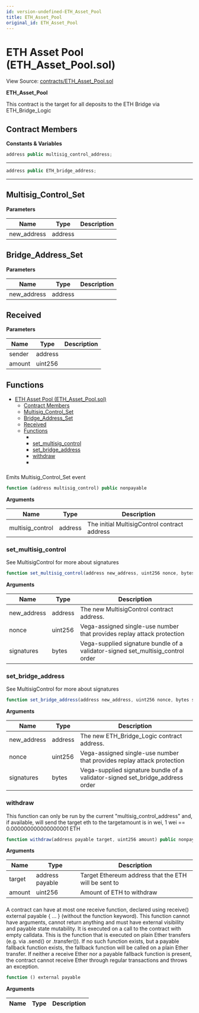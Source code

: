 ```yaml
---
id: version-undefined-ETH_Asset_Pool
title: ETH_Asset_Pool
original_id: ETH_Asset_Pool
---
```


# ETH Asset Pool (ETH_Asset_Pool.sol)

View Source: [contracts/ETH_Asset_Pool.sol](https://github.com/vegaprotocol/MultisigControl/blob/develop/contracts/ETH_Asset_Pool.sol)

**ETH_Asset_Pool**

This contract is the target for all deposits to the ETH Bridge via ETH_Bridge_Logic

## Contract Members
**Constants & Variables**

```js
address public multisig_control_address;
```
---

```js
address public ETH_bridge_address;
```
---

## Multisig_Control_Set

**Parameters**

| Name        | Type           | Description  |
| ------------- |------------- | -----|
| new_address | address |  | 

## Bridge_Address_Set

**Parameters**

| Name        | Type           | Description  |
| ------------- |------------- | -----|
| new_address | address |  | 

## Received

**Parameters**

| Name        | Type           | Description  |
| ------------- |------------- | -----|
| sender | address |  | 
| amount | uint256 |  | 

## Functions

- [ETH Asset Pool (ETH_Asset_Pool.sol)](#eth-asset-pool-eth_asset_poolsol)
  - [Contract Members](#contract-members)
  - [Multisig_Control_Set](#multisig_control_set)
  - [Bridge_Address_Set](#bridge_address_set)
  - [Received](#received)
  - [Functions](#functions)
    - [](#)
    - [set_multisig_control](#set_multisig_control)
    - [set_bridge_address](#set_bridge_address)
    - [withdraw](#withdraw)
    - [](#-1)

### 

Emits Multisig_Control_Set event

```js
function (address multisig_control) public nonpayable
```

**Arguments**

| Name        | Type           | Description  |
| ------------- |------------- | -----|
| multisig_control | address | The initial MultisigControl contract address | 

### set_multisig_control

See MultisigControl for more about signatures

```js
function set_multisig_control(address new_address, uint256 nonce, bytes signatures) public nonpayable
```

**Arguments**

| Name        | Type           | Description  |
| ------------- |------------- | -----|
| new_address | address | The new MultisigControl contract address. | 
| nonce | uint256 | Vega-assigned single-use number that provides replay attack protection | 
| signatures | bytes | Vega-supplied signature bundle of a validator-signed set_multisig_control order | 

### set_bridge_address

See MultisigControl for more about signatures

```js
function set_bridge_address(address new_address, uint256 nonce, bytes signatures) public nonpayable
```

**Arguments**

| Name        | Type           | Description  |
| ------------- |------------- | -----|
| new_address | address | The new ETH_Bridge_Logic contract address. | 
| nonce | uint256 | Vega-assigned single-use number that provides replay attack protection | 
| signatures | bytes | Vega-supplied signature bundle of a validator-signed set_bridge_address order | 

### withdraw

This function can only be run by the current "multisig_control_address" and, if available, will send the target eth to the targetamount is in wei, 1 wei == 0.000000000000000001 ETH

```js
function withdraw(address payable target, uint256 amount) public nonpayable
```

**Arguments**

| Name        | Type           | Description  |
| ------------- |------------- | -----|
| target | address payable | Target Ethereum address that the ETH will be sent to | 
| amount | uint256 | Amount of ETH to withdraw | 

### 

A contract can have at most one receive function,
 declared using receive() external payable { ... }
 (without the function keyword). This function cannot have arguments,
 cannot return anything and must have external visibility and payable state
 mutability. It is executed on a call to the contract with empty calldata.
 This is the function that is executed on plain Ether transfers (e.g. via .send()
 or .transfer()). If no such function exists, but a payable fallback
 function exists, the fallback function will be called on a plain Ether
 transfer. If neither a receive Ether nor a payable fallback function is
 present, the contract cannot receive Ether through regular transactions
 and throws an exception.

```js
function () external payable
```

**Arguments**

| Name        | Type           | Description  |
| ------------- |------------- | -----|

